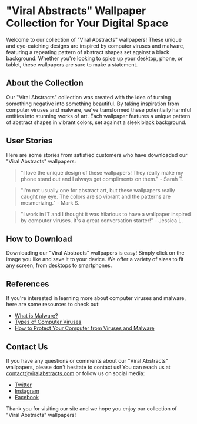 <!--
Write me content for website with wallpaper which alt text is:

"A wallpaper with a repeating pattern of abstract shapes inspired by computer viruses and malware, set against a black background."

The name/title of the page should not be 1:1 copy of the alt text but rather a real content of the website which is using this wallpaper.

- Use markdown format 
- Start with the heading
- The content should look like a real website 
- Include real sections like references, contact, user stories, etc. use things relevant to the page purpose.
- Feel free to use structure like headings, bullets, numbering, blockquotes, paragraphs, horizontal lines, etc.
- You can use formatting like bold or _italic_
- You can include UTF-8 emojis
- Links should be only #hash anchors (and you can refer to the document itself)
- Do not include images
-->

<!--font:"Montserrat"-->

# "Viral Abstracts" Wallpaper Collection for Your Digital Space

Welcome to our collection of "Viral Abstracts" wallpapers! These unique and eye-catching designs are inspired by computer viruses and malware, featuring a repeating pattern of abstract shapes set against a black background. Whether you're looking to spice up your desktop, phone, or tablet, these wallpapers are sure to make a statement.

## About the Collection

Our "Viral Abstracts" collection was created with the idea of turning something negative into something beautiful. By taking inspiration from computer viruses and malware, we've transformed these potentially harmful entities into stunning works of art. Each wallpaper features a unique pattern of abstract shapes in vibrant colors, set against a sleek black background. 

## User Stories

Here are some stories from satisfied customers who have downloaded our "Viral Abstracts" wallpapers:

> "I love the unique design of these wallpapers! They really make my phone stand out and I always get compliments on them." - Sarah T.

> "I'm not usually one for abstract art, but these wallpapers really caught my eye. The colors are so vibrant and the patterns are mesmerizing." - Mark S.

> "I work in IT and I thought it was hilarious to have a wallpaper inspired by computer viruses. It's a great conversation starter!" - Jessica L.

## How to Download

Downloading our "Viral Abstracts" wallpapers is easy! Simply click on the image you like and save it to your device. We offer a variety of sizes to fit any screen, from desktops to smartphones. 

## References

If you're interested in learning more about computer viruses and malware, here are some resources to check out:

- [What is Malware?](https://www.avg.com/en/signal/what-is-malware)
- [Types of Computer Viruses](https://us.norton.com/internetsecurity-malware-types-of-computer-viruses.html)
- [How to Protect Your Computer from Viruses and Malware](https://www.pcmag.com/how-to/how-to-protect-your-computer-from-viruses-and-malware)

## Contact Us

If you have any questions or comments about our "Viral Abstracts" wallpapers, please don't hesitate to contact us! You can reach us at [contact@viralabstracts.com](mailto:contact@viralabstracts.com) or follow us on social media:

- [Twitter](#)
- [Instagram](#)
- [Facebook](#)

Thank you for visiting our site and we hope you enjoy our collection of "Viral Abstracts" wallpapers!
